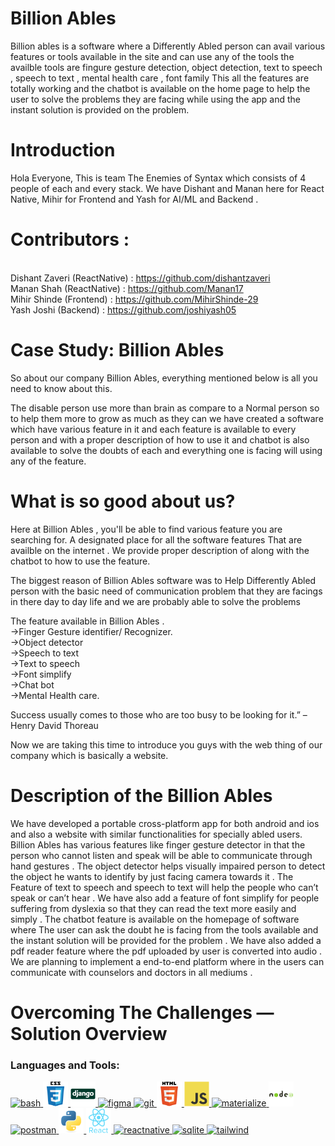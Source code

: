 # Billion Ables

Billion ables is a software where a Differently Abled person can avail various features or tools available in the site and can use any of the tools the availble tools are fingure gesture detection, object detection, text to speech , speech to text , mental health care , font family This all the features are totally working and the chatbot is available on the home page to help the user to solve the problems they are facing while using the app and the instant solution is provided on the problem.

# Introduction

Hola Everyone, This is team The Enemies of Syntax which consists of 4 people of each and every stack. We have Dishant and Manan here for React Native, Mihir for Frontend and Yash for AI/ML and Backend .

# Contributors :
<br />Dishant Zaveri (ReactNative) : https://github.com/dishantzaveri
<br />Manan Shah (ReactNative) : https://github.com/Manan17
<br />Mihir Shinde (Frontend) : https://github.com/MihirShinde-29
<br />Yash Joshi (Backend) : https://github.com/joshiyash05


# Case Study: Billion Ables

So about our company Billion Ables, everything mentioned below is all you need to know about this.

The disable person use more than brain as compare to a Normal person so to help them more to grow as much as they can we have created a software which have various feature in it and each feature is available to every person and with a proper description of how to use it and chatbot is also available to solve the doubts of each and everything one is facing will using any of the feature.   

# What is so good about us?

Here at Billion Ables , you'll be able to find various feature you are searching for. A designated place for all the software features That are availble on the internet . We provide proper description of along with the chatbot to how to use the feature. 
 
The biggest reason of Billion Ables software was to Help Differently Abled person with the basic need of communication problem that they are facings in there day to day life and we are probably able to solve the problems 

The feature available in Billion Ables .
<br /> ->Finger Gesture identifier/ Recognizer.
<br /> ->Object detector
<br /> ->Speech to text
<br /> ->Text to speech
<br /> ->Font simplify 
<br /> ->Chat bot
<br /> ->Mental Health care.

Success usually comes to those who are too busy to be looking for it.” – Henry David Thoreau

Now we are taking this time to introduce you guys with the web thing of our company which is basically a website.

# Description of the Billion Ables
We have developed a portable cross-platform app for both android and ios and also a website with similar functionalities for specially abled users. Billion Ables has various features like finger gesture detector in that the person who cannot listen and speak will be able to communicate through hand gestures . The object detector helps visually impaired person to detect the object he wants to identify by just facing camera towards it .
The Feature of text to speech and speech to text will help the people who can’t speak or can’t hear . We have also add a feature of font simplify for people suffering from dyslexia so that they can read the text more easily and simply . 
The chatbot feature is available on the homepage of software where The user can ask the doubt he is facing from the tools available and the instant solution will be provided for the problem . We have also added a pdf reader feature where the pdf uploaded by user is converted into audio . 
We are planning to implement a end-to-end platform where in the users can communicate with counselors and doctors in all mediums . 


# Overcoming The Challenges — Solution Overview

<h3 align="left">Languages and Tools:</h3>
<p align="left"> <a href="https://www.gnu.org/software/bash/" target="_blank" rel="noreferrer"> <img src="https://www.vectorlogo.zone/logos/gnu_bash/gnu_bash-icon.svg" alt="bash" width="40" height="40"/> </a> <a href="https://www.w3schools.com/css/" target="_blank" rel="noreferrer"> <img src="https://raw.githubusercontent.com/devicons/devicon/master/icons/css3/css3-original-wordmark.svg" alt="css3" width="40" height="40"/> </a> <a href="https://www.djangoproject.com/" target="_blank" rel="noreferrer"> <img src="https://raw.githubusercontent.com/devicons/devicon/master/icons/django/django-original.svg" alt="django" width="40" height="40"/> </a> <a href="https://www.figma.com/" target="_blank" rel="noreferrer"> <img src="https://www.vectorlogo.zone/logos/figma/figma-icon.svg" alt="figma" width="40" height="40"/> </a> <a href="https://git-scm.com/" target="_blank" rel="noreferrer"> <img src="https://www.vectorlogo.zone/logos/git-scm/git-scm-icon.svg" alt="git" width="40" height="40"/> </a> <a href="https://www.w3.org/html/" target="_blank" rel="noreferrer"> <img src="https://raw.githubusercontent.com/devicons/devicon/master/icons/html5/html5-original-wordmark.svg" alt="html5" width="40" height="40"/> </a> <a href="https://developer.mozilla.org/en-US/docs/Web/JavaScript" target="_blank" rel="noreferrer"> <img src="https://raw.githubusercontent.com/devicons/devicon/master/icons/javascript/javascript-original.svg" alt="javascript" width="40" height="40"/> </a> <a href="https://materializecss.com/" target="_blank" rel="noreferrer"> <img src="https://raw.githubusercontent.com/prplx/svg-logos/5585531d45d294869c4eaab4d7cf2e9c167710a9/svg/materialize.svg" alt="materialize" width="40" height="40"/> </a> <a href="https://nodejs.org" target="_blank" rel="noreferrer"> <img src="https://raw.githubusercontent.com/devicons/devicon/master/icons/nodejs/nodejs-original-wordmark.svg" alt="nodejs" width="40" height="40"/> </a> <a href="https://postman.com" target="_blank" rel="noreferrer"> <img src="https://www.vectorlogo.zone/logos/getpostman/getpostman-icon.svg" alt="postman" width="40" height="40"/> </a> <a href="https://www.python.org" target="_blank" rel="noreferrer"> <img src="https://raw.githubusercontent.com/devicons/devicon/master/icons/python/python-original.svg" alt="python" width="40" height="40"/> </a> <a href="https://reactjs.org/" target="_blank" rel="noreferrer"> <img src="https://raw.githubusercontent.com/devicons/devicon/master/icons/react/react-original-wordmark.svg" alt="react" width="40" height="40"/> </a> <a href="https://reactnative.dev/" target="_blank" rel="noreferrer"> <img src="https://reactnative.dev/img/header_logo.svg" alt="reactnative" width="40" height="40"/> </a> <a href="https://www.sqlite.org/" target="_blank" rel="noreferrer"> <img src="https://www.vectorlogo.zone/logos/sqlite/sqlite-icon.svg" alt="sqlite" width="40" height="40"/> </a> <a href="https://tailwindcss.com/" target="_blank" rel="noreferrer"> <img src="https://www.vectorlogo.zone/logos/tailwindcss/tailwindcss-icon.svg" alt="tailwind" width="40" height="40"/> </a> </p>
